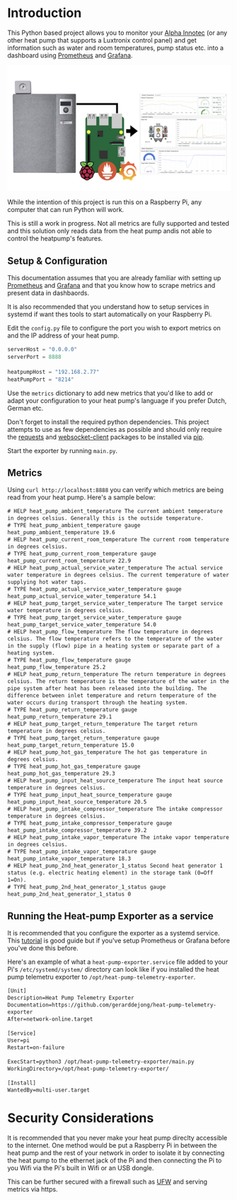 # Introduction

This Python based project allows you to monitor your [Alpha Innotec](https://www.alpha-innotec.nl/) (or any other heat pump that supports a Luxtronix control panel) and get information such as water and room temperatures, pump status etc. into a dashboard using [Prometheus](https://prometheus.io) and [Grafana](https://grafana.com/grafana/).

![Setup Diagram](setup-diagram.png)

While the intention of this project is run this on a Raspberry Pi, any computer that can run Python will work.

This is still a work in progress. Not all metrics are fully supported and tested and this solution only reads data from the heat pump andis not able to control the heatpump's features.

## Setup & Configuration

This documentation assumes that you are already familiar with setting up [Prometheus](https://prometheus.io) and [Grafana](https://grafana.com/grafana/) and that you know how to scrape metrics and present data in dashbaords.

It is also recommended that you understand how to setup services in systemd if want thes tools to start automatically on your Raspberry Pi.

Edit the ```config.py``` file to configure the port you wish to export metrics on and the IP address of your heat pump.

```python
serverHost = "0.0.0.0"
serverPort = 8888

heatpumpHost = "192.168.2.77"
heatPumpPort = "8214"
```

Use the ```metrics``` dictionary to add new metrics that you'd like to add or adapt your configuration to your heat pump's language if you prefer Dutch, German etc.

Don't forget to install the required python dependencies. This project attempts to use as few dependencies as possible and should only require the [requests](https://pypi.org/project/requests/) and [websocket-client](https://pypi.org/project/websocket-client2/) packages to be installed via [pip](https://pypi.org).

Start the exporter by running ```main.py```.

## Metrics

Using ```curl http://localhost:8888``` you can verify which metrics are being read from your heat pump. Here's a sample below:

```
# HELP heat_pump_ambient_temperature The current ambient temperature in degrees celsius. Generally this is the outside temperature.
# TYPE heat_pump_ambient_temperature gauge
heat_pump_ambient_temperature 19.6
# HELP heat_pump_current_room_temperature The current room temperature in degrees celsius.
# TYPE heat_pump_current_room_temperature gauge
heat_pump_current_room_temperature 22.9
# HELP heat_pump_actual_service_water_temperature The actual service water temperature in degrees celsius. The current temperature of water supplying hot water taps. 
# TYPE heat_pump_actual_service_water_temperature gauge
heat_pump_actual_service_water_temperature 54.1
# HELP heat_pump_target_service_water_temperature The target service water temperature in degrees celsius.
# TYPE heat_pump_target_service_water_temperature gauge
heat_pump_target_service_water_temperature 54.0
# HELP heat_pump_flow_temperature The flow temperature in degrees celsius. The flow temperature refers to the temperature of the water in the supply (flow) pipe in a heating system or separate part of a heating system.
# TYPE heat_pump_flow_temperature gauge
heat_pump_flow_temperature 25.2
# HELP heat_pump_return_temperature The return temperature in degrees celsius. The return temperature is the temperature of the water in the pipe system after heat has been released into the building. The difference between inlet temperature and return temperature of the water occurs during transport through the heating system.
# TYPE heat_pump_return_temperature gauge
heat_pump_return_temperature 29.1
# HELP heat_pump_target_return_temperature The target return temperature in degrees celsius.
# TYPE heat_pump_target_return_temperature gauge
heat_pump_target_return_temperature 15.0
# HELP heat_pump_hot_gas_temperature The hot gas temperature in degrees celsius.
# TYPE heat_pump_hot_gas_temperature gauge
heat_pump_hot_gas_temperature 29.3
# HELP heat_pump_input_heat_source_temperature The input heat source temperature in degrees celsius.
# TYPE heat_pump_input_heat_source_temperature gauge
heat_pump_input_heat_source_temperature 20.5
# HELP heat_pump_intake_compressor_temperature The intake compressor temperature in degrees celsius.
# TYPE heat_pump_intake_compressor_temperature gauge
heat_pump_intake_compressor_temperature 39.2
# HELP heat_pump_intake_vapor_temperature The intake vapor temperature in degrees celsius.
# TYPE heat_pump_intake_vapor_temperature gauge
heat_pump_intake_vapor_temperature 18.3
# HELP heat_pump_2nd_heat_generator_1_status Second heat generator 1 status (e.g. electric heating element) in the storage tank (0=Off 1=On).
# TYPE heat_pump_2nd_heat_generator_1_status gauge
heat_pump_2nd_heat_generator_1_status 0
```

## Running the Heat-pump Exporter as a service

It is recommended that you configure the exporter as a systemd service. This [tutorial](https://medium.com/@benmorel/creating-a-linux-service-with-systemd-611b5c8b91d6) is good guide but if you've setup Prometheus or Grafana before you've done this before.

Here's an example of what a ```heat-pump-exporter.service``` file added to your Pi's ```/etc/systemd/system/``` directory can look like if you installed the heat pump telemetru exporter to ```/opt/heat-pump-telemetry-exporter```.

```
[Unit]
Description=Heat Pump Telemetry Exporter
Documentation=https://github.com/gerarddejong/heat-pump-telemetry-exporter
After=network-online.target

[Service]
User=pi
Restart=on-failure

ExecStart=python3 /opt/heat-pump-telemetry-exporter/main.py
WorkingDirectory=/opt/heat-pump-telemetry-exporter/

[Install]
WantedBy=multi-user.target
```

# Security Considerations

It is recommended that you never make your heat pump direclty accessible to the internet. One method would be put a Raspberry Pi in between the heat pump and the rest of your network in order to isolate it by connecting the heat pump to the ethernet jack of the Pi and then connecting the Pi to you Wifi via the Pi's built in Wifi or an USB dongle.

This can be further secured with a firewall such as [UFW](https://en.wikipedia.org/wiki/Uncomplicated_Firewall#:~:text=Uncomplicated%20Firewall%20(UFW)%20is%20a,to%20be%20easy%20to%20use.) and serving metrics via https.